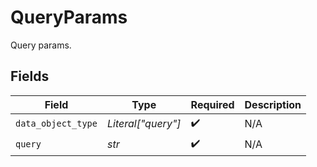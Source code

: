 # QueryParams

Query params.


## Fields

| Field              | Type               | Required           | Description        |
| ------------------ | ------------------ | ------------------ | ------------------ |
| `data_object_type` | *Literal["query"]* | :heavy_check_mark: | N/A                |
| `query`            | *str*              | :heavy_check_mark: | N/A                |